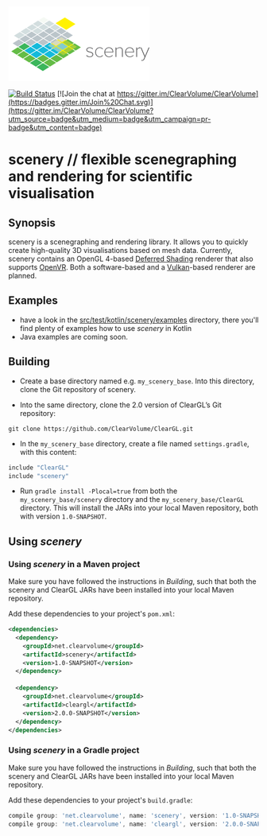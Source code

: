 [![scenery logo](./artwork/logo-light-small.png)](./artwork/logo-light.png)

[![Build Status](https://travis-ci.org/ClearVolume/scenery.svg?branch=master)](https://travis-ci.org/ClearVolume/scenery)  [![Join the chat at https://gitter.im/ClearVolume/ClearVolume](https://badges.gitter.im/Join%20Chat.svg)](https://gitter.im/ClearVolume/ClearVolume?utm_source=badge&utm_medium=badge&utm_campaign=pr-badge&utm_content=badge)

# scenery  // flexible scenegraphing and rendering for scientific visualisation

## Synopsis

scenery is a scenegraphing and rendering library. It allows you to quickly create high-quality 3D visualisations based on mesh data. Currently, scenery contains an OpenGL 4-based [Deferred Shading](https://en.wikipedia.org/wiki/Deferred_Shading) renderer that also supports [OpenVR](https://github.com/ValveSoftware/openvr). Both a software-based and a [Vulkan](https://www.khronos.org/vulkan)-based renderer are planned.

## Examples

* have a look in the [src/test/kotlin/scenery/examples](./src/test/kotlin/scenery/tests/examples) directory, there you'll find plenty of examples how to use _scenery_ in Kotlin
* Java examples are coming soon.

## Building

- Create a base directory named e.g. `my_scenery_base`. Into this directory, clone the Git repository of scenery.

- Into the same directory, clone the 2.0 version of ClearGL’s Git repository: 
```shell
git clone https://github.com/ClearVolume/ClearGL.git
```

- In the `my_scenery_base` directory, create a file named `settings.gradle`, with this content:

```groovy
include "ClearGL"
include "scenery"
```
 
- Run `gradle install -Plocal=true` from both the `my_scenery_base/scenery` directory and the `my_scenery_base/ClearGL` directory. This will install the JARs into your local Maven repository, both with version `1.0-SNAPSHOT`.

## Using _scenery_

### Using _scenery_ in a Maven project

Make sure you have followed the instructions in _Building_, such that both the scenery and ClearGL JARs have been installed into your local Maven repository.

Add these dependencies to your project's `pom.xml`:
```xml
<dependencies>
  <dependency>
    <groupId>net.clearvolume</groupId>
    <artifactId>scenery</artifactId>
    <version>1.0-SNAPSHOT</version>
  </dependency>

  <dependency>
    <groupId>net.clearvolume</groupId>
    <artifactId>cleargl</artifactId>
    <version>2.0.0-SNAPSHOT</version>
  </dependency>
</dependencies>
```

### Using _scenery_ in a Gradle project

Make sure you have followed the instructions in _Building_, such that both the scenery and ClearGL JARs have been installed into your local Maven repository.

Add these dependencies to your project's `build.gradle`:
```groovy
compile group: 'net.clearvolume', name: 'scenery', version: '1.0-SNAPSHOT'
compile group: 'net.clearvolume', name: 'cleargl', version: '2.0.0-SNAPSHOT'
```

